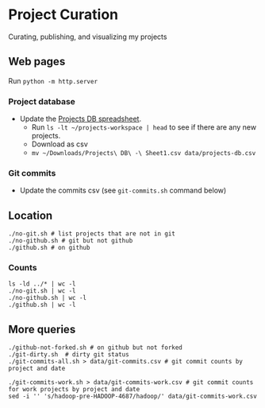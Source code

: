 # Project Curation

Curating, publishing, and visualizing my projects

## Web pages

Run `python -m http.server`

### Project database

* Update the [Projects DB spreadsheet](https://docs.google.com/spreadsheets/d/1ZIM1VVZgo9rpyjtbJWgUkX1gUMwzMc7FVnYDvrOsSTw/edit?gid=0#gid=0).
    * Run `ls -lt ~/projects-workspace | head` to see if there are any new projects.
    * Download as csv
    * `mv ~/Downloads/Projects\ DB\ -\ Sheet1.csv data/projects-db.csv`

### Git commits

* Update the commits csv (see `git-commits.sh` command below)


## Location

```shell
./no-git.sh # list projects that are not in git
./no-github.sh # git but not github
./github.sh # on github
```

### Counts

```shell
ls -ld ../* | wc -l
./no-git.sh | wc -l
./no-github.sh | wc -l
./github.sh | wc -l
```

## More queries

```shell
./github-not-forked.sh # on github but not forked
./git-dirty.sh  # dirty git status
./git-commits-all.sh > data/git-commits.csv # git commit counts by project and date
```

```shell
./git-commits-work.sh > data/git-commits-work.csv # git commit counts for work projects by project and date
sed -i '' 's/hadoop-pre-HADOOP-4687/hadoop/' data/git-commits-work.csv
```
